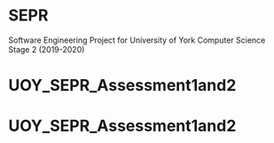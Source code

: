# SEPR
Software Engineering Project for University of York Computer Science Stage 2 (2019-2020)
# UOY_SEPR_Assessment1and2
# UOY_SEPR_Assessment1and2
